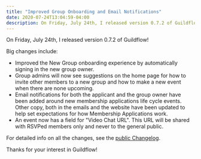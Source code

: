 ```yaml
---
title: "Improved Group Onboarding and Email Notifications"
date: 2020-07-24T13:04:59-04:00
description: On Friday, July 24th, I released version 0.7.2 of Guildflow!
---
```


On Friday, July 24th, I released version 0.7.2 of Guildflow!

Big changes include:

* Improved the New Group onboarding experience by automatically signing in the new group owner.
* Group admins will now see suggestions on the home page for how to invite other members to a new group and how to make a new event when there are none upcoming.
* Email notifications for both the applicant and the group owner have been added around new membership applications life cycle events. Other copy, both in the emails and the website have been updated to help set expectations for how Membership Applications work. 
* An event now has a field for "Video Chat URL". This URL will be shared with RSVPed members only and never to the general public.

For detailed info on all the changes, see the [public Changelog](/changelog/).

Thanks for your interest in Guildflow!